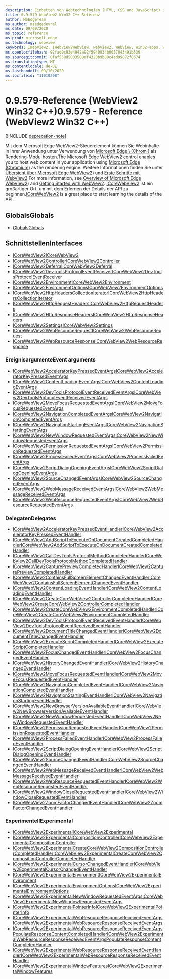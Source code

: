 ```yaml
---
description: Einbetten von Webtechnologien (HTML, CSS und JavaScript) in ihre systemeigenen Anwendungen mit dem Microsoft Edge WebView2-Steuerelement
title: 0.9.579-WebView2 Win32 C++-Referenz
author: MSEdgeTeam
ms.author: msedgedevrel
ms.date: 09/09/2020
ms.topic: reference
ms.prod: microsoft-edge
ms.technology: webview
keywords: IWebView2, IWebView2WebView, webview2, WebView, Win32-apps, Win32, Edge, ICoreWebView2, ICoreWebView2Controller, Browser-Steuerelement, Edge-HTML
ms.openlocfilehash: 92fad0c93e4942a92f5940834b0057043491b539
ms.sourcegitcommit: 0faf538d5033508af4320b9b89c4ed99872f0574
ms.translationtype: MT
ms.contentlocale: de-DE
ms.lasthandoff: 09/10/2020
ms.locfileid: "11010208"
---
```

# <span data-ttu-id="86488-104">0.9.579-Reference (WebView2 Win32 C++)</span><span class="sxs-lookup"><span data-stu-id="86488-104">0.9.579 - Reference (WebView2 Win32 C++)</span></span>  

[!INCLUDE [deprecation-note](../includes/deprecation-note.md)]

<span data-ttu-id="86488-105">Mit dem Microsoft Edge WebView2-Steuerelement können Sie Webinhalte in Ihrer Anwendung unter Verwendung von [Microsoft Edge \ (Chrom \)](https://www.microsoftedgeinsider.com) als Rendering-Modul hosten.</span><span class="sxs-lookup"><span data-stu-id="86488-105">The Microsoft Edge WebView2 control enables you to host web content in your application using [Microsoft Edge \(Chromium\)](https://www.microsoftedgeinsider.com) as the rendering engine.</span></span>  <span data-ttu-id="86488-106">Weitere Informationen finden Sie unter [Übersicht über Microsoft Edge WebView2](../../index.md)) und [Erste Schritte mit WebView2](../../gettingstarted/win32.md).</span><span class="sxs-lookup"><span data-stu-id="86488-106">For more information, see [Overview of Microsoft Edge WebView2](../../index.md)) and [Getting Started with WebView2](../../gettingstarted/win32.md).</span></span>  <span data-ttu-id="86488-107">[ICoreWebView2](0-9-538/ICoreWebView2.md) ist ein großartiger Ort, um mit dem Erlernen der Details der API zu beginnen.</span><span class="sxs-lookup"><span data-stu-id="86488-107">[ICoreWebView2](0-9-538/ICoreWebView2.md) is a great place to start learning the details of the API.</span></span>  

## <span data-ttu-id="86488-108">Globals</span><span class="sxs-lookup"><span data-stu-id="86488-108">Globals</span></span>  

*   [<span data-ttu-id="86488-109">Globals</span><span class="sxs-lookup"><span data-stu-id="86488-109">Globals</span></span>](0-9-538/webview2-idl.md)  

## <span data-ttu-id="86488-110">Schnittstellen</span><span class="sxs-lookup"><span data-stu-id="86488-110">Interfaces</span></span>  
*   [<span data-ttu-id="86488-111">ICoreWebView2</span><span class="sxs-lookup"><span data-stu-id="86488-111">ICoreWebView2</span></span>](0-9-538/icorewebview2.md)
*   [<span data-ttu-id="86488-112">ICoreWebView2Controller</span><span class="sxs-lookup"><span data-stu-id="86488-112">ICoreWebView2Controller</span></span>](0-9-538/icorewebview2controller.md)
*   [<span data-ttu-id="86488-113">ICoreWebView2Deferral</span><span class="sxs-lookup"><span data-stu-id="86488-113">ICoreWebView2Deferral</span></span>](0-9-538/icorewebview2deferral.md)
*   [<span data-ttu-id="86488-114">ICoreWebView2DevToolsProtocolEventReceiver</span><span class="sxs-lookup"><span data-stu-id="86488-114">ICoreWebView2DevToolsProtocolEventReceiver</span></span>](0-9-538/icorewebview2devtoolsprotocoleventreceiver.md)
*   [<span data-ttu-id="86488-115">ICoreWebView2Environment</span><span class="sxs-lookup"><span data-stu-id="86488-115">ICoreWebView2Environment</span></span>](0-9-538/icorewebview2environment.md)
*   [<span data-ttu-id="86488-116">ICoreWebView2EnvironmentOptions</span><span class="sxs-lookup"><span data-stu-id="86488-116">ICoreWebView2EnvironmentOptions</span></span>](0-9-538/icorewebview2environmentoptions.md)
*   [<span data-ttu-id="86488-117">ICoreWebView2HttpHeadersCollectionIterator</span><span class="sxs-lookup"><span data-stu-id="86488-117">ICoreWebView2HttpHeadersCollectionIterator</span></span>](0-9-538/icorewebview2httpheaderscollectioniterator.md)
*   [<span data-ttu-id="86488-118">ICoreWebView2HttpRequestHeaders</span><span class="sxs-lookup"><span data-stu-id="86488-118">ICoreWebView2HttpRequestHeaders</span></span>](0-9-538/icorewebview2httprequestheaders.md)
*   [<span data-ttu-id="86488-119">ICoreWebView2HttpResponseHeaders</span><span class="sxs-lookup"><span data-stu-id="86488-119">ICoreWebView2HttpResponseHeaders</span></span>](0-9-538/icorewebview2httpresponseheaders.md)
*   [<span data-ttu-id="86488-120">ICoreWebView2Settings</span><span class="sxs-lookup"><span data-stu-id="86488-120">ICoreWebView2Settings</span></span>](0-9-538/icorewebview2settings.md)
*   [<span data-ttu-id="86488-121">ICoreWebView2WebResourceRequest</span><span class="sxs-lookup"><span data-stu-id="86488-121">ICoreWebView2WebResourceRequest</span></span>](0-9-538/icorewebview2webresourcerequest.md)
*   [<span data-ttu-id="86488-122">ICoreWebView2WebResourceResponse</span><span class="sxs-lookup"><span data-stu-id="86488-122">ICoreWebView2WebResourceResponse</span></span>](0-9-538/icorewebview2webresourceresponse.md)

### <span data-ttu-id="86488-123">Ereignisargumente</span><span class="sxs-lookup"><span data-stu-id="86488-123">Event arguments</span></span>

*   [<span data-ttu-id="86488-124">ICoreWebView2AcceleratorKeyPressedEventArgs</span><span class="sxs-lookup"><span data-stu-id="86488-124">ICoreWebView2AcceleratorKeyPressedEventArgs</span></span>](0-9-538/icorewebview2acceleratorkeypressedeventargs.md)
*   [<span data-ttu-id="86488-125">ICoreWebView2ContentLoadingEventArgs</span><span class="sxs-lookup"><span data-stu-id="86488-125">ICoreWebView2ContentLoadingEventArgs</span></span>](0-9-538/icorewebview2contentloadingeventargs.md)
*   [<span data-ttu-id="86488-126">ICoreWebView2DevToolsProtocolEventReceivedEventArgs</span><span class="sxs-lookup"><span data-stu-id="86488-126">ICoreWebView2DevToolsProtocolEventReceivedEventArgs</span></span>](0-9-538/icorewebview2devtoolsprotocoleventreceivedeventargs.md)
*   [<span data-ttu-id="86488-127">ICoreWebView2MoveFocusRequestedEventArgs</span><span class="sxs-lookup"><span data-stu-id="86488-127">ICoreWebView2MoveFocusRequestedEventArgs</span></span>](0-9-538/icorewebview2movefocusrequestedeventargs.md)
*   [<span data-ttu-id="86488-128">ICoreWebView2NavigationCompletedEventArgs</span><span class="sxs-lookup"><span data-stu-id="86488-128">ICoreWebView2NavigationCompletedEventArgs</span></span>](0-9-538/icorewebview2navigationcompletedeventargs.md)
*   [<span data-ttu-id="86488-129">ICoreWebView2NavigationStartingEventArgs</span><span class="sxs-lookup"><span data-stu-id="86488-129">ICoreWebView2NavigationStartingEventArgs</span></span>](0-9-538/icorewebview2navigationstartingeventargs.md)
*   [<span data-ttu-id="86488-130">ICoreWebView2NewWindowRequestedEventArgs</span><span class="sxs-lookup"><span data-stu-id="86488-130">ICoreWebView2NewWindowRequestedEventArgs</span></span>](0-9-538/icorewebview2newwindowrequestedeventargs.md)
*   [<span data-ttu-id="86488-131">ICoreWebView2PermissionRequestedEventArgs</span><span class="sxs-lookup"><span data-stu-id="86488-131">ICoreWebView2PermissionRequestedEventArgs</span></span>](0-9-538/icorewebview2permissionrequestedeventargs.md)
*   [<span data-ttu-id="86488-132">ICoreWebView2ProcessFailedEventArgs</span><span class="sxs-lookup"><span data-stu-id="86488-132">ICoreWebView2ProcessFailedEventArgs</span></span>](0-9-538/icorewebview2processfailedeventargs.md)
*   [<span data-ttu-id="86488-133">ICoreWebView2ScriptDialogOpeningEventArgs</span><span class="sxs-lookup"><span data-stu-id="86488-133">ICoreWebView2ScriptDialogOpeningEventArgs</span></span>](0-9-538/icorewebview2scriptdialogopeningeventargs.md)
*   [<span data-ttu-id="86488-134">ICoreWebView2SourceChangedEventArgs</span><span class="sxs-lookup"><span data-stu-id="86488-134">ICoreWebView2SourceChangedEventArgs</span></span>](0-9-538/icorewebview2sourcechangedeventargs.md)
*   [<span data-ttu-id="86488-135">ICoreWebView2WebMessageReceivedEventArgs</span><span class="sxs-lookup"><span data-stu-id="86488-135">ICoreWebView2WebMessageReceivedEventArgs</span></span>](0-9-538/icorewebview2webmessagereceivedeventargs.md)
*   [<span data-ttu-id="86488-136">ICoreWebView2WebResourceRequestedEventArgs</span><span class="sxs-lookup"><span data-stu-id="86488-136">ICoreWebView2WebResourceRequestedEventArgs</span></span>](0-9-538/icorewebview2webresourcerequestedeventargs.md)

### <span data-ttu-id="86488-137">Delegaten</span><span class="sxs-lookup"><span data-stu-id="86488-137">Delegates</span></span>

*   [<span data-ttu-id="86488-138">ICoreWebView2AcceleratorKeyPressedEventHandler</span><span class="sxs-lookup"><span data-stu-id="86488-138">ICoreWebView2AcceleratorKeyPressedEventHandler</span></span>](0-9-538/icorewebview2acceleratorkeypressedeventhandler.md)
*   [<span data-ttu-id="86488-139">ICoreWebView2AddScriptToExecuteOnDocumentCreatedCompletedHandler</span><span class="sxs-lookup"><span data-stu-id="86488-139">ICoreWebView2AddScriptToExecuteOnDocumentCreatedCompletedHandler</span></span>](0-9-538/icorewebview2addscripttoexecuteondocumentcreatedcompletedhandler.md)
*   [<span data-ttu-id="86488-140">ICoreWebView2CallDevToolsProtocolMethodCompletedHandler</span><span class="sxs-lookup"><span data-stu-id="86488-140">ICoreWebView2CallDevToolsProtocolMethodCompletedHandler</span></span>](0-9-538/icorewebview2calldevtoolsprotocolmethodcompletedhandler.md)
*   [<span data-ttu-id="86488-141">ICoreWebView2CapturePreviewCompletedHandler</span><span class="sxs-lookup"><span data-stu-id="86488-141">ICoreWebView2CapturePreviewCompletedHandler</span></span>](0-9-538/icorewebview2capturepreviewcompletedhandler.md)
*   [<span data-ttu-id="86488-142">ICoreWebView2ContainsFullScreenElementChangedEventHandler</span><span class="sxs-lookup"><span data-stu-id="86488-142">ICoreWebView2ContainsFullScreenElementChangedEventHandler</span></span>](0-9-538/icorewebview2containsfullscreenelementchangedeventhandler.md)
*   [<span data-ttu-id="86488-143">ICoreWebView2ContentLoadingEventHandler</span><span class="sxs-lookup"><span data-stu-id="86488-143">ICoreWebView2ContentLoadingEventHandler</span></span>](0-9-538/icorewebview2contentloadingeventhandler.md)
*   [<span data-ttu-id="86488-144">ICoreWebView2CreateCoreWebView2ControllerCompletedHandler</span><span class="sxs-lookup"><span data-stu-id="86488-144">ICoreWebView2CreateCoreWebView2ControllerCompletedHandler</span></span>](0-9-538/icorewebview2createcorewebview2controllercompletedhandler.md)
*   [<span data-ttu-id="86488-145">ICoreWebView2CreateCoreWebView2EnvironmentCompletedHandler</span><span class="sxs-lookup"><span data-stu-id="86488-145">ICoreWebView2CreateCoreWebView2EnvironmentCompletedHandler</span></span>](0-9-538/icorewebview2createcorewebview2environmentcompletedhandler.md)
*   [<span data-ttu-id="86488-146">ICoreWebView2DevToolsProtocolEventReceivedEventHandler</span><span class="sxs-lookup"><span data-stu-id="86488-146">ICoreWebView2DevToolsProtocolEventReceivedEventHandler</span></span>](0-9-538/icorewebview2devtoolsprotocoleventreceivedeventhandler.md)
*   [<span data-ttu-id="86488-147">ICoreWebView2DocumentTitleChangedEventHandler</span><span class="sxs-lookup"><span data-stu-id="86488-147">ICoreWebView2DocumentTitleChangedEventHandler</span></span>](0-9-538/icorewebview2documenttitlechangedeventhandler.md)
*   [<span data-ttu-id="86488-148">ICoreWebView2ExecuteScriptCompletedHandler</span><span class="sxs-lookup"><span data-stu-id="86488-148">ICoreWebView2ExecuteScriptCompletedHandler</span></span>](0-9-538/icorewebview2executescriptcompletedhandler.md)
*   [<span data-ttu-id="86488-149">ICoreWebView2FocusChangedEventHandler</span><span class="sxs-lookup"><span data-stu-id="86488-149">ICoreWebView2FocusChangedEventHandler</span></span>](0-9-538/icorewebview2focuschangedeventhandler.md)
*   [<span data-ttu-id="86488-150">ICoreWebView2HistoryChangedEventHandler</span><span class="sxs-lookup"><span data-stu-id="86488-150">ICoreWebView2HistoryChangedEventHandler</span></span>](0-9-538/icorewebview2historychangedeventhandler.md)
*   [<span data-ttu-id="86488-151">ICoreWebView2MoveFocusRequestedEventHandler</span><span class="sxs-lookup"><span data-stu-id="86488-151">ICoreWebView2MoveFocusRequestedEventHandler</span></span>](0-9-538/icorewebview2movefocusrequestedeventhandler.md)
*   [<span data-ttu-id="86488-152">ICoreWebView2NavigationCompletedEventHandler</span><span class="sxs-lookup"><span data-stu-id="86488-152">ICoreWebView2NavigationCompletedEventHandler</span></span>](0-9-538/icorewebview2navigationcompletedeventhandler.md)
*   [<span data-ttu-id="86488-153">ICoreWebView2NavigationStartingEventHandler</span><span class="sxs-lookup"><span data-stu-id="86488-153">ICoreWebView2NavigationStartingEventHandler</span></span>](0-9-538/icorewebview2navigationstartingeventhandler.md)
*   [<span data-ttu-id="86488-154">ICoreWebView2NewBrowserVersionAvailableEventHandler</span><span class="sxs-lookup"><span data-stu-id="86488-154">ICoreWebView2NewBrowserVersionAvailableEventHandler</span></span>](0-9-538/icorewebview2newbrowserversionavailableeventhandler.md)
*   [<span data-ttu-id="86488-155">ICoreWebView2NewWindowRequestedEventHandler</span><span class="sxs-lookup"><span data-stu-id="86488-155">ICoreWebView2NewWindowRequestedEventHandler</span></span>](0-9-538/icorewebview2newwindowrequestedeventhandler.md)
*   [<span data-ttu-id="86488-156">ICoreWebView2PermissionRequestedEventHandler</span><span class="sxs-lookup"><span data-stu-id="86488-156">ICoreWebView2PermissionRequestedEventHandler</span></span>](0-9-538/icorewebview2permissionrequestedeventhandler.md)
*   [<span data-ttu-id="86488-157">ICoreWebView2ProcessFailedEventHandler</span><span class="sxs-lookup"><span data-stu-id="86488-157">ICoreWebView2ProcessFailedEventHandler</span></span>](0-9-538/icorewebview2processfailedeventhandler.md)
*   [<span data-ttu-id="86488-158">ICoreWebView2ScriptDialogOpeningEventHandler</span><span class="sxs-lookup"><span data-stu-id="86488-158">ICoreWebView2ScriptDialogOpeningEventHandler</span></span>](0-9-538/icorewebview2scriptdialogopeningeventhandler.md)
*   [<span data-ttu-id="86488-159">ICoreWebView2SourceChangedEventHandler</span><span class="sxs-lookup"><span data-stu-id="86488-159">ICoreWebView2SourceChangedEventHandler</span></span>](0-9-538/icorewebview2sourcechangedeventhandler.md)
*   [<span data-ttu-id="86488-160">ICoreWebView2WebMessageReceivedEventHandler</span><span class="sxs-lookup"><span data-stu-id="86488-160">ICoreWebView2WebMessageReceivedEventHandler</span></span>](0-9-538/icorewebview2webmessagereceivedeventhandler.md)
*   [<span data-ttu-id="86488-161">ICoreWebView2WebResourceRequestedEventHandler</span><span class="sxs-lookup"><span data-stu-id="86488-161">ICoreWebView2WebResourceRequestedEventHandler</span></span>](0-9-538/icorewebview2webresourcerequestedeventhandler.md)
*   [<span data-ttu-id="86488-162">ICoreWebView2WindowCloseRequestedEventHandler</span><span class="sxs-lookup"><span data-stu-id="86488-162">ICoreWebView2WindowCloseRequestedEventHandler</span></span>](0-9-538/icorewebview2windowcloserequestedeventhandler.md)
*   [<span data-ttu-id="86488-163">ICoreWebView2ZoomFactorChangedEventHandler</span><span class="sxs-lookup"><span data-stu-id="86488-163">ICoreWebView2ZoomFactorChangedEventHandler</span></span>](0-9-538/icorewebview2zoomfactorchangedeventhandler.md)

### <span data-ttu-id="86488-164">Experimentell</span><span class="sxs-lookup"><span data-stu-id="86488-164">Experimental</span></span>

*   [<span data-ttu-id="86488-165">ICoreWebView2Experimental</span><span class="sxs-lookup"><span data-stu-id="86488-165">ICoreWebView2Experimental</span></span>](0-9-538/icorewebview2experimental.md)
*   [<span data-ttu-id="86488-166">ICoreWebView2ExperimentalCompositionController</span><span class="sxs-lookup"><span data-stu-id="86488-166">ICoreWebView2ExperimentalCompositionController</span></span>](0-9-538/icorewebview2experimentalcompositioncontroller.md)
*   [<span data-ttu-id="86488-167">ICoreWebView2ExperimentalCreateCoreWebView2CompositionControllerCompletedHandler</span><span class="sxs-lookup"><span data-stu-id="86488-167">ICoreWebView2ExperimentalCreateCoreWebView2CompositionControllerCompletedHandler</span></span>](0-9-538/icorewebview2experimentalcreatecorewebview2compositioncontrollercompletedhandler.md)
*   [<span data-ttu-id="86488-168">ICoreWebView2ExperimentalCursorChangedEventHandler</span><span class="sxs-lookup"><span data-stu-id="86488-168">ICoreWebView2ExperimentalCursorChangedEventHandler</span></span>](0-9-538/icorewebview2experimentalcursorchangedeventhandler.md)
*   [<span data-ttu-id="86488-169">ICoreWebView2ExperimentalEnvironment</span><span class="sxs-lookup"><span data-stu-id="86488-169">ICoreWebView2ExperimentalEnvironment</span></span>](0-9-538/icorewebview2experimentalenvironment.md)
*   [<span data-ttu-id="86488-170">ICoreWebView2ExperimentalEnvironmentOptions</span><span class="sxs-lookup"><span data-stu-id="86488-170">ICoreWebView2ExperimentalEnvironmentOptions</span></span>](0-9-538/icorewebview2experimentalenvironmentoptions.md)
*   [<span data-ttu-id="86488-171">ICoreWebView2ExperimentalNewWindowRequestedEventArgs</span><span class="sxs-lookup"><span data-stu-id="86488-171">ICoreWebView2ExperimentalNewWindowRequestedEventArgs</span></span>](0-9-538/icorewebview2experimentalnewwindowrequestedeventargs.md)
*   [<span data-ttu-id="86488-172">ICoreWebView2ExperimentalPointerInfo</span><span class="sxs-lookup"><span data-stu-id="86488-172">ICoreWebView2ExperimentalPointerInfo</span></span>](0-9-538/icorewebview2experimentalpointerinfo.md)
*   [<span data-ttu-id="86488-173">ICoreWebView2ExperimentalWebResourceResponseReceivedEventArgs</span><span class="sxs-lookup"><span data-stu-id="86488-173">ICoreWebView2ExperimentalWebResourceResponseReceivedEventArgs</span></span>](0-9-538/icorewebview2experimentalwebresourceresponsereceivedeventargs.md)
*   [<span data-ttu-id="86488-174">ICoreWebView2ExperimentalWebResourceResponseReceivedEventArgsPopulateResponseContentCompletedHandler</span><span class="sxs-lookup"><span data-stu-id="86488-174">ICoreWebView2ExperimentalWebResourceResponseReceivedEventArgsPopulateResponseContentCompletedHandler</span></span>](0-9-538/icorewebview2experimentalwebresourceresponsereceivedeventargspopulateresponsecontentcompletedhandler.md)
*   [<span data-ttu-id="86488-175">ICoreWebView2ExperimentalWebResourceResponseReceivedEventHandler</span><span class="sxs-lookup"><span data-stu-id="86488-175">ICoreWebView2ExperimentalWebResourceResponseReceivedEventHandler</span></span>](0-9-538/icorewebview2experimentalwebresourceresponsereceivedeventhandler.md)
*   [<span data-ttu-id="86488-176">ICoreWebView2ExperimentalWindowFeatures</span><span class="sxs-lookup"><span data-stu-id="86488-176">ICoreWebView2ExperimentalWindowFeatures</span></span>](0-9-538/icorewebview2experimentalwindowfeatures.md)
